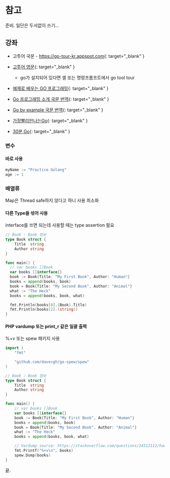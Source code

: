 # 참고

준비. 일단은 두서없이 쓰기...

## 강좌
* 고투어 국문 - <https://go-tour-kr.appspot.com>{: target="_blank" }
* [고투어 영문](https://tour.golang.org){: target="_blank" }
  * go가 설치되어 있다면 셸 또는 명령프롬프트에서 go tool tour

* [예제로 배우는 GO 프로그래밍](http://golang.site/){: target="_blank" }
* [Go 프로그래밍 소개 국문 번역](http://codingnuri.com/golang-book/){: target="_blank" }
* [Go by example 국문 번역](https://mingrammer.com/gobyexample/){: target="_blank" }
* [가장빨리만나는Go](http://pyrasis.com/go.html){: target="_blank" }
* [30분 Go](https://programmers.co.kr/learn/courses/13){: target="_blank" }

### 변수
#### 바로 사용
```go
myName := "Practice Golang"
age := 1
```

### 배열류
Map은 Thread safe하지 않다고 하니 사용 최소화
#### 다른 Type을 섞어 사용
interface를 쓰면 되는데 사용할 때는 type assertion 필요
```go
// Book : Book 정보
type Book struct {
	Title  string
	Author string
}

func main() {
  // var books []Book
  var books []interface{}
  book := Book{Title: "My First Book", Author: "Human"}
  books = append(books, book)
  book = Book{Title: "My Second Book", Author: "Animal"}
  what := "The Heck"
  books = append(books, book, what)

  fmt.Println(books[0].(Book).Title)
  fmt.Println(books[2].(string))
}
```

#### PHP vardump 또는 print_r 같은 일괄 출력
%+v 또는 spew 패키지 사용

```go
import (
	"fmt"

	"github.com/davecgh/go-spew/spew"
)

// Book : Book 정보
type Book struct {
	Title  string
	Author string
}

func main() {
	// var books []Book
	var books []interface{}
	book := Book{Title: "My First Book", Author: "Human"}
	books = append(books, book)
	book = Book{Title: "My Second Book", Author: "Animal"}
	what := "The Heck"
	books = append(books, book, what)

	// Vardump source: https://stackoverflow.com/questions/24512112/how-to-print-struct-variables-in-console
	fmt.Printf("%+v\n", books)
	spew.Dump(books)
}
```

끝.

